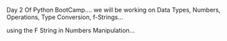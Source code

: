 Day 2 Of Python BootCamp....
we will be working on Data Types, Numbers, Operations, Type Conversion, f-Strings...

using the F String in Numbers Manipulation...